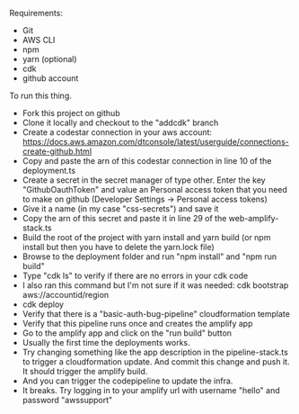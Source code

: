 Requirements:
- Git
- AWS CLI
- npm
- yarn (optional)
- cdk
- github account

To run this thing.

- Fork this project on github
- Clone it locally and checkout to the "addcdk" branch
- Create a codestar connection in your aws account: https://docs.aws.amazon.com/dtconsole/latest/userguide/connections-create-github.html
- Copy and paste the arn of this codestar connection in line 10 of the deployment.ts
- Create a secret in the secret manager of type other. Enter the key "GithubOauthToken" and value an Personal access token that you need to make on github (Developer Settings -> Personal access tokens)
- Give it a name (in my case "css-secrets") and save it
- Copy the arn of this secret and paste it in line 29 of the web-amplify-stack.ts
- Build the root of the project with yarn install and yarn build (or npm install but then you have to delete the yarn.lock file)
- Browse to the deployment folder and run "npm install" and "npm run build"
- Type "cdk ls" to verify if there are no errors in your cdk code
- I also ran this command but I'm not sure if it was needed: cdk bootstrap aws://accountid/region
- cdk deploy
- Verify that there is a "basic-auth-bug-pipeline" cloudformation template
- Verify that this pipeline runs once and creates the amplify app
- Go to the amplify app and click on the "run build" button
- Usually the first time the deployments works.
- Try changing something like the app description in the pipeline-stack.ts to trigger a cloudformation update. And commit this change and push it. It should trigger the amplify build.
- And you can trigger the codepipeline to update the infra.
- It breaks. Try logging in to your amplify url with username "hello" and password "awssupport"

